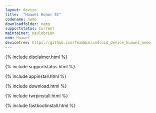 ```yaml
---
layout: device
title:  "Huawei Honor 5C"
codename: nemo
downloadfolder: nemo
supportstatus: Current
maintainer: paulobrien
oem: Huawei
devicetree: https://github.com/TeamWin/android_device_huawei_nemo
---
```


{% include disclaimer.html %}

{% include supportstatus.html %}

{% include appinstall.html %}

{% include download.html %}

{% include twrpinstall.html %}

{% include fastbootinstall.html %}

